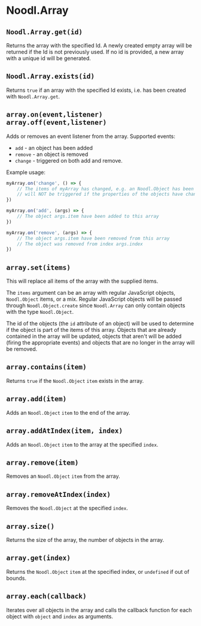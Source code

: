 # Noodl.Array

## `Noodl.Array.get(id)`

Returns the array with the specified Id. A newly created empty array will be
returned if the Id is not previously used. If no id is provided, a new array with a unique id will be generated.

## `Noodl.Array.exists(id)`

Returns `true` if an array with the specified Id exists,
i.e. has been created with `Noodl.Array.get`.

## `array.on(event,listener)` <br/> `array.off(event,listener)`

Adds or removes an event listener from the array.
Supported events:

-   `add` - an object has been added
-   `remove` - an object is removed
-   `change` - triggered on both add and remove.

Example usage:

```javascript
myArray.on('change', () => {
    // The items of myArray has changed, e.g. an Noodl.Object has been added or removed.
    // will NOT be triggered if the properties of the objects have changed
})

myArray.on('add', (args) => {
    // The object args.item have been added to this array
})

myArray.on('remove', (args) => {
    // The object args.item have been removed from this array
    // The object was removed from index args.index
})
```

## `array.set(items)`

This will replace all items of the array with the supplied items.

The `items` argument can be an array with regular JavaScript objects, `Noodl.Object` items, or a mix. Regular JavaScript objects will be passed through `Noodl.Object.create` since `Noodl.Array` can only contain objects with the type `Noodl.Object`.

The id of the objects (the `id` attribute of an object) will be used to determine if the object is part of the items of this array. Objects that are already contained in the array
will be updated, objects that aren't will be added (firing the appropriate events)
and objects that are no longer in the array will be removed.

## `array.contains(item)`

Returns `true` if the `Noodl.Object` `item` exists in the array.

## `array.add(item)`

Adds an `Noodl.Object` `item` to the end of the array.

## `array.addAtIndex(item, index)`

Adds an `Noodl.Object` `item` to the array at the specified `index`.

## `array.remove(item)`

Removes an `Noodl.Object` `item` from the array.

## `array.removeAtIndex(index)`

Removes the `Noodl.Object` at the specified `index`.

## `array.size()`

Returns the size of the array, the number of objects in the array.

## `array.get(index)`

Returns the `Noodl.Object` `item` at the specified index, or `undefined` if out of bounds.

## `array.each(callback)`

Iterates over all objects in the array and calls the callback function for each object
with `object` and `index` as arguments.
